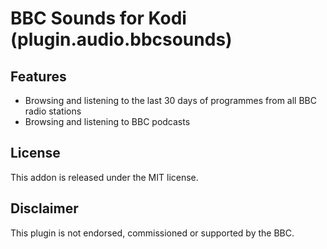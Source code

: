 BBC Sounds for Kodi (plugin.audio.bbcsounds)
============================================

## Features

* Browsing and listening to the last 30 days of programmes from all BBC radio stations
* Browsing and listening to BBC podcasts

## License

This addon is released under the MIT license.

## Disclaimer

This plugin is not endorsed, commissioned or supported by the BBC.
